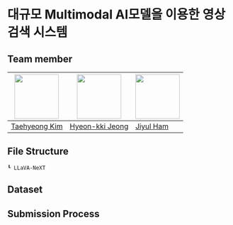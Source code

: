 # 대규모 Multimodal AI모델을 이용한 영상 검색 시스템


## Team member
|<img src="https://avatars.githubusercontent.com/u/42865570?v=4" width="100">| <img src="https://avatars.githubusercontent.com/u/141913492?v=4" width="100">|<img src="https://avatars.githubusercontent.com/YUL-git" width="100">|
|-|-|-|
|[Taehyeong Kim](https://github.com/GNOEYHEAT)|[Hyeon-kki Jeong](https://github.com/Hyeon-kki)|[Jiyul Ham](https://github.com/YUL-git)|

## File Structure
```
┖ LLaVA-NeXT
```

## Dataset

## Submission Process

